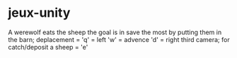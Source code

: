 # jeux-unity
A werewolf eats the sheep the goal is in save the most by putting them in the barn;
deplacement = 
'q' = left
'w' = advence
'd' = right
third camera;
for catch/deposit a sheep = 'e'
